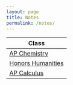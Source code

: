 ```yaml
---
layout: page
title: Notes
permalink: /notes/
---
```


| Class |
|-|
| [AP Chemistry]({{site.baseurl}}/2022/08/26/APchem.html) |
| [Honors Humanities]({{site.baseurl}}/2022/08/26/honorshumanities.html) |
| [AP Calculus]({{site.baseurl}}/2022/08/26/APcalc.html) |
